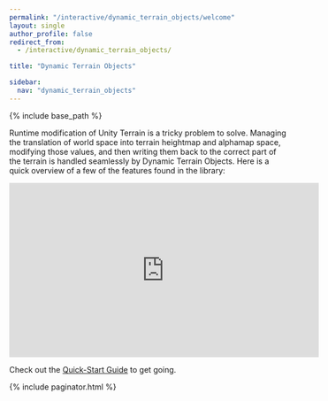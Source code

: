 ```yaml
---
permalink: "/interactive/dynamic_terrain_objects/welcome"
layout: single
author_profile: false
redirect_from:
  - /interactive/dynamic_terrain_objects/

title: "Dynamic Terrain Objects"

sidebar:
  nav: "dynamic_terrain_objects"
---
```


{% include base_path %}

Runtime modification of Unity Terrain is a tricky problem to solve. Managing the translation of world space into terrain heightmap and alphamap space, modifying those values, and then writing them back to the correct part of the terrain is handled seamlessly by Dynamic Terrain Objects. Here is a quick overview of a few of the features found in the library:

<iframe width="560" height="315" src="https://www.youtube.com/embed/gjUUs_m2u0Q" frameborder="0" allowfullscreen></iframe>
<br />

Check out the [Quick-Start Guide](/interactive/dynamic_terrain_objects/quick_start_guide.html) to get going.

{% include paginator.html %}
